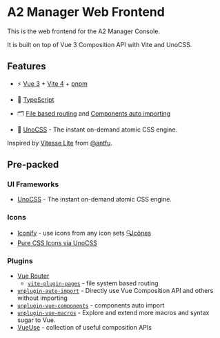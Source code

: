 # A2 Manager Web Frontend

This is the web frontend for the A2 Manager Console.

It is built on top of Vue 3 Composition API with Vite and UnoCSS.

## Features

- ⚡️ [Vue 3](https://github.com/vuejs/core) + [Vite 4](https://github.com/vitejs/vite) + [pnpm](https://pnpm.io/)

- 🦾 [TypeScript](https://www.typescriptlang.org/)

- 🗂 [File based routing](./src/pages) and [Components auto importing](./src/components)

- 🎨 [UnoCSS](https://github.com/antfu/unocss) - The instant on-demand atomic CSS engine.

Inspired by [Vitesse Lite](https://github.com/antfu/vitesse-lite) from [@antfu](https://github.com/antfu/).

## Pre-packed

### UI Frameworks

- [UnoCSS](https://github.com/antfu/unocss) - The instant on-demand atomic CSS engine.

### Icons

- [Iconify](https://iconify.design) - use icons from any icon sets [🔍Icônes](https://icones.netlify.app/)
- [Pure CSS Icons via UnoCSS](https://github.com/antfu/unocss/tree/main/packages/preset-icons)

### Plugins

- [Vue Router](https://github.com/vuejs/vue-router)
  - [`vite-plugin-pages`](https://github.com/hannoeru/vite-plugin-pages) - file system based routing
- [`unplugin-auto-import`](https://github.com/antfu/unplugin-auto-import) - Directly use Vue Composition API and others without importing
- [`unplugin-vue-components`](https://github.com/antfu/unplugin-vue-components) - components auto import
- [`unplugin-vue-macros`](https://github.com/sxzz/unplugin-vue-macros) - Explore and extend more macros and syntax sugar to Vue.
- [VueUse](https://github.com/antfu/vueuse) - collection of useful composition APIs
